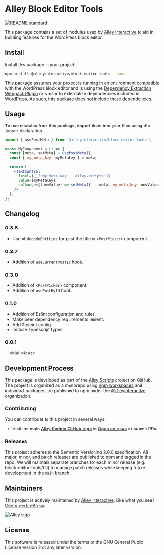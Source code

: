 # Alley Block Editor Tools

[![README standard](https://img.shields.io/badge/readme%20style-standard-brightgreen.svg?style=flat-square)](https://github.com/RichardLitt/standard-readme)

This package contains a set of modules used by [Alley Interactive](https://alley.co) to aid in building features for the WordPress block editor.

## Install

Install this package in your project:

```sh
npm install @alleyinteractive/block-editor-tools --save
```

This package assumes your project is running in an environment compatible with the WordPress block editor and is using the [Dependency Extraction Webpack Plugin](https://www.npmjs.com/package/@wordpress/dependency-extraction-webpack-plugin) or similar to externalize dependencies included in WordPress. As such, this package does not include these dependencies.

## Usage

To use modules from this package, import them into your files using the `import` declaration

```jsx
import { usePostMeta } from '@alleyinteractive/block-editor-tools';

const MyComponent = () => {
  const [meta, setMeta] = usePostMeta();
  const { my_meta_key: myMetaKey } = meta;

  return (
    <TextControl
      label={__('My Meta Key', 'alley-scripts')}
      value={myMetaKey}
      onChange={(newValue) => setMeta({ ...meta, my_meta_key: newValue })}
    />
  );
};
```

## Changelog

### 0.3.8

- Use of `decodeEntities` for post the title in `<PostPicker>` component.

### 0.3.7

- Addition of `useCurrentPostId` hook.

### 0.3.0

- Addition of `<PostPicker>` component.
- Addition of `usePostById` hook.

### 0.1.0

- Addition of Eslint configuration and rules.
- Make peer dependency requirements lenient.
- Add Styleint config.
- Include Typescript types.

### 0.0.1

– Initial release

## Development Process

This package is developed as part of the [Alley Scripts](https://github.com/alleyinteractive/alley-scripts) project on GitHub. The project is organized as a monorepo using [npm workspaces](https://docs.npmjs.com/cli/v7/using-npm/workspaces) and individual packages are published to npm under the [@alleyinteractive](https://www.npmjs.com/org/alleyinteractive) organization.

### Contributing

You can contribute to this project in several ways:

- Visit the main [Alley Scripts GitHub repo](https://github.com/alleyinteractive/alley-scripts) to [Open an issue](https://github.com/alleyinteractive/alley-scripts/issues/new) or submit PRs.

### Releases

This project adheres to the [Semantic Versioning 2.0.0](https://semver.org/) specification. All major, minor, and patch releases are published to npm and tagged in the repo. We will maintain separate branches for each minor release (e.g. block-editor-tools/0.1) to manage patch releases while keeping future development in the `main` branch.

## Maintainers

This project is actively maintained by [Alley Interactive](https://github.com/alleyinteractive). Like what you see? [Come work with us](https://alley.com/careers/).

![Alley logo](https://avatars.githubusercontent.com/u/1733454?s=200&v=4)

## License

This software is released under the terms of the GNU General Public License version 2 or any later version.
